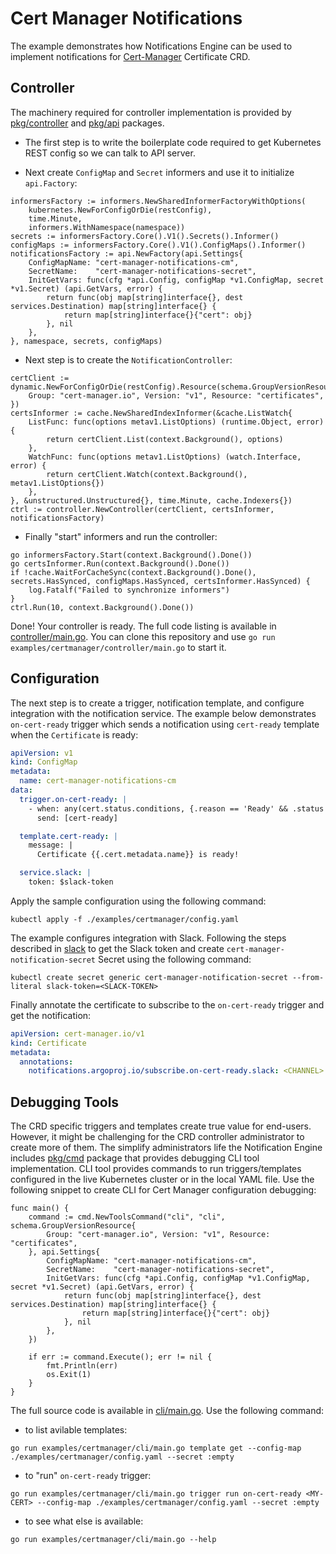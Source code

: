 # Cert Manager Notifications

The example demonstrates how Notifications Engine can be used to implement notifications for [Cert-Manager](https://cert-manager.io/) Certificate CRD.

## Controller

The machinery required for controller implementation is provided by [pkg/controller](../../pkg/controller) and [pkg/api](../../pkg/api) packages.

* The first step is to write the boilerplate code required to get Kubernetes REST config so we can talk to API server.

* Next create `ConfigMap` and `Secret` informers and use it to initialize `api.Factory`:

```golang
informersFactory := informers.NewSharedInformerFactoryWithOptions(
	kubernetes.NewForConfigOrDie(restConfig),
	time.Minute,
	informers.WithNamespace(namespace))
secrets := informersFactory.Core().V1().Secrets().Informer()
configMaps := informersFactory.Core().V1().ConfigMaps().Informer()
notificationsFactory := api.NewFactory(api.Settings{
	ConfigMapName: "cert-manager-notifications-cm",
	SecretName:    "cert-manager-notifications-secret",
	InitGetVars: func(cfg *api.Config, configMap *v1.ConfigMap, secret *v1.Secret) (api.GetVars, error) {
		return func(obj map[string]interface{}, dest services.Destination) map[string]interface{} {
			return map[string]interface{}{"cert": obj}
		}, nil
	},
}, namespace, secrets, configMaps)
```

* Next step is to create the `NotificationController`:

```golang
certClient := dynamic.NewForConfigOrDie(restConfig).Resource(schema.GroupVersionResource{
	Group: "cert-manager.io", Version: "v1", Resource: "certificates",
})
certsInformer := cache.NewSharedIndexInformer(&cache.ListWatch{
	ListFunc: func(options metav1.ListOptions) (runtime.Object, error) {
		return certClient.List(context.Background(), options)
	},
	WatchFunc: func(options metav1.ListOptions) (watch.Interface, error) {
		return certClient.Watch(context.Background(), metav1.ListOptions{})
	},
}, &unstructured.Unstructured{}, time.Minute, cache.Indexers{})
ctrl := controller.NewController(certClient, certsInformer, notificationsFactory)
```

* Finally "start" informers and run the controller:


```golang
go informersFactory.Start(context.Background().Done())
go certsInformer.Run(context.Background().Done())
if !cache.WaitForCacheSync(context.Background().Done(), secrets.HasSynced, configMaps.HasSynced, certsInformer.HasSynced) {
	log.Fatalf("Failed to synchronize informers")
}
ctrl.Run(10, context.Background().Done())
```

Done! Your controller is ready. The full code listing is available in [controller/main.go](controller/main.go). You can
clone this repository and use `go run examples/certmanager/controller/main.go` to start it.

## Configuration

The next step is to create a trigger, notification template, and configure integration with the notification service.
The example below demonstrates `on-cert-ready` trigger which sends a notification using `cert-ready` template when
the `Certificate` is ready:

```yaml
apiVersion: v1
kind: ConfigMap
metadata:
  name: cert-manager-notifications-cm
data:
  trigger.on-cert-ready: |
    - when: any(cert.status.conditions, {.reason == 'Ready' && .status == 'True'})
      send: [cert-ready]

  template.cert-ready: |
    message: |
      Certificate {{.cert.metadata.name}} is ready!

  service.slack: |
    token: $slack-token
```

Apply the sample configuration using the following command:

```
kubectl apply -f ./examples/certmanager/config.yaml
```

The example configures integration with Slack. Following the steps described in [slack](../../docs/services/slack.md) to get the Slack
token and create `cert-manager-notification-secret` Secret using the following command:

```
kubectl create secret generic cert-manager-notification-secret --from-literal slack-token=<SLACK-TOKEN>
```

Finally annotate the certificate to subscribe to the `on-cert-ready` trigger and get the notification:

```yaml
apiVersion: cert-manager.io/v1
kind: Certificate
metadata:
  annotations:
    notifications.argoproj.io/subscribe.on-cert-ready.slack: <CHANNEL>
```

## Debugging Tools

The CRD specific triggers and templates create true value for end-users. However, it might be challenging for the CRD controller administrator
to create more of them. The simplify administrators life the Notification Engine includes [pkg/cmd](../../pkg/cmd) package that provides debugging CLI tool
implementation. CLI tool provides commands to run triggers/templates configured in the live Kubernetes cluster or in the local YAML file. Use the following
snippet to create CLI for Cert Manager configuration debugging:

```golang
func main() {
	command := cmd.NewToolsCommand("cli", "cli", schema.GroupVersionResource{
		Group: "cert-manager.io", Version: "v1", Resource: "certificates",
	}, api.Settings{
		ConfigMapName: "cert-manager-notifications-cm",
		SecretName:    "cert-manager-notifications-secret",
		InitGetVars: func(cfg *api.Config, configMap *v1.ConfigMap, secret *v1.Secret) (api.GetVars, error) {
			return func(obj map[string]interface{}, dest services.Destination) map[string]interface{} {
				return map[string]interface{}{"cert": obj}
			}, nil
		},
	})

	if err := command.Execute(); err != nil {
		fmt.Println(err)
		os.Exit(1)
	}
}
```

The full source code is available in [cli/main.go](./cli/main.go). Use the following command:

* to list avilable templates:

```
go run examples/certmanager/cli/main.go template get --config-map ./examples/certmanager/config.yaml --secret :empty
```

* to "run" `on-cert-ready` trigger:

```
go run examples/certmanager/cli/main.go trigger run on-cert-ready <MY-CERT> --config-map ./examples/certmanager/config.yaml --secret :empty
```

* to see what else is available:


```
go run examples/certmanager/cli/main.go --help
```
